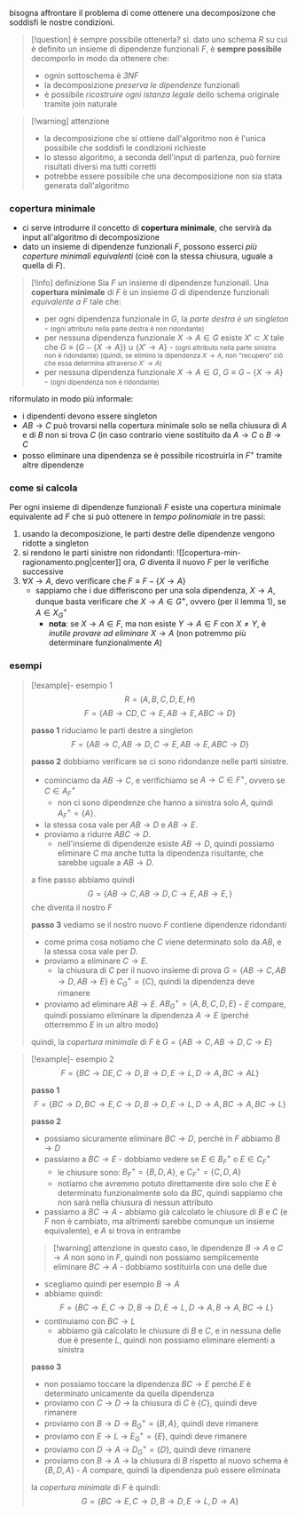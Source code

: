 bisogna affrontare il problema di come ottenere una decomposizone che soddisfi le nostre condizioni.

>[!question] è sempre possibile ottenerla?
>sì.
>dato uno schema $R$ su cui è definito un insieme di dipendenze funzionali $F$, è **sempre possibile** decomporlo in modo da ottenere che:
>- ognin sottoschema è *3NF*
>- la decomposizione *preserva le dipendenze* funzionali
>- è possibile *ricostruire ogni istanza legale* dello schema originale tramite join naturale

>[!warning] attenzione
>- la decomposizione che si ottiene dall'algoritmo non è l'unica possibile che soddisfi le condizioni richieste
>- lo stesso algoritmo, a seconda dell'input di partenza, può fornire risultati diversi ma tutti corretti
>- potrebbe essere possibile che una decomposizione non sia stata generata dall'algoritmo

### copertura minimale
- ci serve introdurre il concetto di **copertura minimale**, che servirà da input all'algoritmo di decomposizione 
- dato un insieme di dipendenze funzionali $F$, possono esserci *più coperture minimali equivalenti* (cioè con la stessa chiusura, uguale a quella di $F$).

>[!info] definizione
>Sia $F$ un insieme di dipendenze funzionali.
>Una **copertura minimale** di $F$ è un insieme $G$ di dipendenze funzionali *equivalente a $F$* tale che:
>- per ogni dipendenza funzionale in $G$, la *parte destra è un singleton* - <small>(ogni attributo nella parte destra è non ridondante)</small>
>- per nessuna dipendenza funzionale $X\to A \in G$ esiste $X'\subset X$ tale che $G\equiv (G-\{ X\to A \})\cup \{ X'\to A \}$ - <small>(ogni attributo nella parte sinistra non è ridondante) (quindi, se elimino la dipendenza $X \to A$, non "recupero" ciò che essa determina attraverso $X' \to A$)</small>
>- per nessuna dipendenza funzionale $X\to A \in G$, $G\equiv G-\{ X\to A \}$  - <small>(ogni dipendenza non è ridondante)</small>

riformulato in modo più informale:
- i dipendenti devono essere singleton
- $AB\to C$ può trovarsi nella copertura minimale solo se nella chiusura di $A$ e di $B$ non si trova $C$ (in caso contrario viene sostituito da $A\to C$ o $B\to C$
- posso eliminare una dipendenza se è possibile ricostruirla in $F^+$ tramite altre dipendenze

### come si calcola
Per ogni insieme di dipendenze funzionali $F$ esiste una copertura minimale equivalente ad $F$ che si può ottenere in *tempo polinomiale* in tre passi:
1) usando la decomposizione, le parti destre delle dipendenze vengono ridotte a singleton
2) si rendono le parti sinistre non ridondanti:
	![[copertura-min-ragionamento.png|center]]
	ora, $G$ diventa il nuovo $F$ per le verifiche successive
3) $\forall X\to A$, devo verificare che $F\equiv F-\{ X\to A \}$ 
	- sappiamo che i due differiscono per una sola dipendenza, $X\to A$, dunque basta verificare che $X\to A\in G^+$, ovvero (per il lemma 1), se $A\in X^+_{G}$
		- **nota**: se $X\to A\in F$, ma non esiste $Y\to A\in F$ con $X\neq Y$, è *inutile provare ad eliminare* $X\to A$ (non potremmo più determinare funzionalmente $A$)

### esempi
>[!example]- esempio 1
>$$R = (A,\,B,\,C,\,D,\,E,\,H)$$
>$$F = \{ AB\to CD,\,C\to E,\,AB\to E,\,ABC\to D \}$$
>
>**passo 1**
>riduciamo le parti destre a singleton
>$$F = \{ AB\to C,\,AB\to D,\,C\to E,\,AB\to E,\,ABC\to D \}$$
>
>**passo 2**
>dobbiamo verificare se ci sono ridondanze nelle parti sinistre.
>- cominciamo da $AB\to C$, e verifichiamo se $A\to C\in F^+$, ovvero se $C\in A^+_{F}$
>	- non ci sono dipendenze che hanno a sinistra solo $A$, quindi $A^+_{F}=\{ A \}$.
>- la stessa cosa vale per $AB\to D$ e $AB\to E$.
>- proviamo a ridurre $ABC\to D$.
>	- nell'insieme di dipendenze esiste $AB\to D$, quindi possiamo eliminare $C$ ma anche tutta la dipendenza risultante, che sarebbe uguale a $AB\to D$.
>
>a fine passo abbiamo quindi
>$$G = \{ AB\to C,\,AB\to D,\,C\to E,\,AB\to E,\}$$
>che diventa il nostro $F$
>
>**passo 3**
>vediamo se il nostro nuovo $F$ contiene dipendenze ridondanti
>- come prima cosa notiamo che $C$ viene determinato solo da $AB$, e la stessa cosa vale per $D$.
>- proviamo a eliminare $C\to E$.
>	- la chiusura di $C$ per il nuovo insieme di prova $G=\{ AB\to C,\,AB\to D,\,AB\to E \}$ è $C^+_{G}=\{ C \}$, quindi la dipendenza deve rimanere
>- proviamo ad eliminare $AB\to E$. $AB^+_{G}= \{ A,\,B,\,C,\,D,\,E \}$ - $E$ compare, quindi possiamo eliminare la dipendenza $A\to E$ (perché otterremmo $E$ in un altro modo)
>
>quindi, la *copertura minimale* di $F$ è $G=\{ AB\to C,\,AB\to D,\,C\to E \}$

>[!example]- esempio 2
>$$F=\{ BC\to DE,\,C\to D,\,B\to D,\,E\to L,\,D\to A,\,BC\to AL \}$$
>
>**passo 1**
>$$F=\{ BC\to D,\,BC\to E,\,C\to D,\,B\to D,\,E\to L,\,D\to A,\,BC\to A,\,BC\to L \}$$
>
>**passo 2**
>- possiamo sicuramente eliminare $BC\to D$, perché in $F$ abbiamo $B\to D$
>- passiamo a $BC\to E$ - dobbiamo vedere se $E\in B^+_{F}$ o $E\in C^+_{F}$
>	- le chiusure sono: $B^+_{F}=\{ B,\,D,\,A \}$, e $C^+_{F}=\{ C,\,D,\,A \}$
>	- notiamo che avremmo potuto direttamente dire solo che $E$ è determinato funzionalmente solo da $BC$, quindi sappiamo che non sarà nella chiusura di nessun attributo
>- passiamo a $BC\to A$ - abbiamo già calcolato le chiusure di $B$ e $C$ (e $F$ non è cambiato, ma altrimenti sarebbe comunque un insieme equivalente), e $A$ si trova in entrambe
>>[!warning] attenzione
>>in questo caso, le dipendenze $B\to A$ e $C\to A$ non sono in $F$, quindi non possiamo semplicemente eliminare $BC\to A$ - dobbiamo sostituirla con una delle due
> - scegliamo quindi per esempio $B\to A$
> - abbiamo quindi: $$F=\{BC\to E,\,C\to D,\,B\to D,\,E\to L,\,D\to A,\,B\to A,\,BC\to L\}$$
> - continuiamo con $BC\to L$
> 	- abbiamo già calcolato le chiusure di $B$ e $C$, e in nessuna delle due è presente $L$, quindi non possiamo eliminare elementi a sinistra
> 
> **passo 3**
> - non possiamo toccare la dipendenza $BC\to E$ perché $E$ è determinato unicamente da quella dipendenza
> - proviamo con $C\to D$ -> la chiusura di $C$ è $\{ C \}$, quindi deve rimanere
> - proviamo con $B\to D$ -> $B^+_{G}=\{ B,\,A \}$, quindi deve rimanere
> - proviamo con $E\to L$ -> $E^+_{G}=\{ E \}$, quindi deve rimanere
> - proviamo con $D\to A$ -> $D^+_{G}=\{ D \}$, quindi deve rimanere
> - proviamo con $B\to A$ -> la chiusura di $B$ rispetto al nuovo schema è $\{B,\,D,\,A \}$ - $A$ compare, quindi la dipendenza può essere eliminata
>
>la *copertura minimale* di $F$ è quindi:
>$$G=\{ BC\to E,\,C\to D,\,B\to D,\,E\to L,\,D\to A \}$$